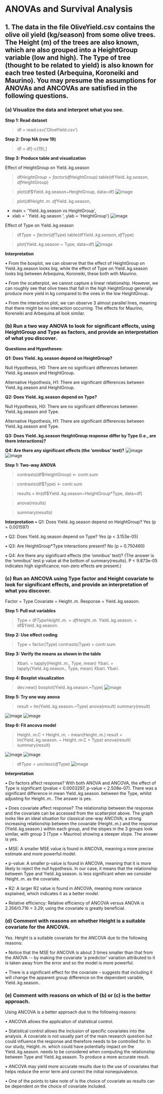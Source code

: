 # **ANOVAs and Survival Analysis**

## **1. The data in the file OliveYield.csv contains the olive oil yield (kg/season) from some olive trees. The Height (m) of the trees are also known, which are also grouped into a HeightGroup variable (low and high). The Type of tree (thought to be related to yield) is also known for each tree tested (Arbequina, Koroneiki and Maurino). You may presume the assumptions for ANOVAs and ANCOVAs are satisfied in the following questions.**
### **(a) Visualize the data and interpret what you see.**

**Step 1: Read dataset**
> df = read.csv('OliveYield.csv')

**Step 2: Drop NA (row 19)**
> df = df[-c(19),]

**Step 3: Produce table and visualization**

Effect of HeightGroup on Yield..kg.season

> df$HeightGroup = factor(df$HeightGroup)
> table(df$Yield..kg.season, df$HeightGroup)

> plot(df$Yield..kg.season~HeightGroup, data=df)
![image](https://user-images.githubusercontent.com/77920592/188268276-d7644525-e3cd-4d56-bbf6-f027097c7f90.png)

> plot(df$Height..m.~df$Yield..kg.season,
+ main = 'Yield..kg.season vs HeightGroup',
+ xlab = ' Yield..kg.season ', ylab = 'HeightGroup')
![image](https://user-images.githubusercontent.com/77920592/188268289-6d0998b3-25f7-4321-b4e9-e281dfbb8642.png)

Effect of Type on Yield..kg.season

> df$Type = factor(df$Type)
> table(df$Yield..kg.season, df$Type)

> plot(Yield..kg.season ~ Type, data=df)
![image](https://user-images.githubusercontent.com/77920592/188268336-0c7cfb60-e03a-4fce-859b-013848a07ab5.png)

**Interpretation**

• From the boxplot, we can observe that the effect of HeightGroup on Yield..kg.season looks big,
while the effect of Type on Yield..kg.season looks big between Arbequina, Koroneiki, these both
with Maurino.

• From the scatterplot, we cannot capture a linear relationship. However, we can roughly see that
olive trees that fall in the high HeightGroup generally produce more yield in kg compared to the
ones in the low HeightGroup.

• From the interaction plot, we can observe 3 almost parallel lines, meaning that there might be no
interaction occurring. The effects for Maurino, Koreneiki and Arbequina all look similar. 

### **(b) Run a two way ANOVA to look for significant effects, using HeightGroup and Type as factors, and provide an interpretation of what you discover.**

**Questions and Hypotheses:**

**Q1: Does Yield..kg.season depend on HeightGroup?**

Null Hypothesis, H0: There are no significant differences between Yield..kg.season and HeightGroup.

Alternative Hypothesis, H1: There are significant differences between Yield..kg.season and HeightGroup.

**Q2: Does Yield..kg.season depend on Type?**

Null Hypothesis, H0: There are no significant differences between Yield..kg.season and Type.

Alternative Hypothesis, H1: There are significant differences between Yield..kg.season and Type.

**Q3: Does Yield..kg.season HeightGroup response differ by Type (I.e., are there interactions)?**

**Q4: Are there any significant effects (the ‘omnibus’ test)?**
![image](https://user-images.githubusercontent.com/77920592/188269399-d7eff262-b24b-42ff-9655-4a642c9e3e3b.png)
![image](https://user-images.githubusercontent.com/77920592/188269411-b3781a24-78c4-4fc3-9fc9-79157258b14c.png)

**Step 1: Two-way ANOVA**
> contrasts(df$HeightGroup) <- contr.sum

> contrasts(df$Type) <- contr.sum

> results = lm(df$Yield..kg.season~HeightGroup*Type, data=df)

> anova(results)

> summary(results)


**Interpretation**
• Q1: Does Yield..kg.season depend on HeightGroup? Yes (p = 0.001597)

• Q2: Does Yield..kg.season depend on Type? Yes (p < 3.153e-05)

• Q3: Are HeightGroup*Type interactions present? No (p = 0.750460)

• Q4: Are there any significant effects (the ‘omnibus’ test)? (The answer is the ‘omnibus’ test p value at the bottom of summary(results). P < 9.873e-05 indicates high significance; non-zero effects are present.)

### **(c) Run an ANCOVA using Type factor and Height covariate to look for significant effects, and provide an interpretation of what you discover.**

Factor = Type
Covariate = Height..m.
Response = Yield..kg.season.

**Step 1: Pull out variables**
> Type = df$Type
> Height..m. = df$Height..m.
> Yield..kg.season. = df$Yield..kg.season.

**Step 2: Use effect coding**
> Type = factor(Type)
> contrasts(Type) = contr.sum

**Step 3: Verify the means as shown in the table**
> Xbari. = tapply(Height..m., Type, mean)
> Ybari. = tapply(Yield..kg.season., Type, mean)
> Xbari.
> Ybari.

**Step 4: Boxplot visualization**
> dev.new()
> boxplot(Yield..kg.season.~Type)
![image](https://user-images.githubusercontent.com/77920592/188268727-30e284e6-c627-43b9-85de-4f1e6e151d8f.png)

**Step 5: Try one way anova**
> result = lm(Yield..kg.season.~Type)
> anova(result)
> summary(result)

![image](https://user-images.githubusercontent.com/77920592/188269438-2aa4a506-41c4-4e3d-9d8d-26e8deca6dd6.png)
![image](https://user-images.githubusercontent.com/77920592/188269449-66ef6baa-e611-4bdb-b67e-c4ae3ec60424.png)

**Step 6: Fit ancova model**
> Height..m.C = Height..m. - mean(Height..m.)
> result = lm(Yield..kg.season. ~ Height..m.C + Type)
> anova(result)
> summary(result)

![image](https://user-images.githubusercontent.com/77920592/188269457-ed868d61-ff1c-4775-99b2-cd406a564d14.png)
![image](https://user-images.githubusercontent.com/77920592/188269461-70d549ce-4c57-4d6a-91ae-f0e54d0f4113.png)

> df$Type = unclass(df$Type)
![image](https://user-images.githubusercontent.com/77920592/188269083-7d72f928-bea5-460e-a8db-60b77084c966.png)

**Interpretation**

• Do factors affect response? With both ANOVA and ANCOVA, the effect of Type is significant (pvalue < 0.0003297, p-value < 2.508e-07). There was a significant difference in mean Yield..kg.season. between the Type, whilst adjusting for Height..m.. The answer is yes.

• Does covariate affect response? The relationship between the response and the covariate can be accessed from the scatterplot above. The graph looks like an ideal situation for classical one-way ANCOVA; a strong increasing relationship between the covariate (Height..m.) and the response (Yield..kg.season.) within each group, and the slopes in the 3 groups look similar, with group 3 (Type = Maurino) showing a steeper slope. The answer is yes.

• MSE: A smaller MSE value is found in ANCOVA, meaning a more precise estimate and more powerful model.

• p-value: A smaller p-value is found in ANCOVA, meaning that it is more likely to reject the null hypothesis. In our case, it means that the relationship between Type and Yield..kg.season. is less significant when we consider Height..m. as the covariate.

• R2: A larger R2 value is found in ANCOVA, meaning more variance explained, which indicates it as a better model.

• Relative efficiency: Relative efficiency of ANCOVA versus ANOVA is 2.356/0.716 = 3.29; using the covariate is greatly beneficial.


### **(d) Comment with reasons on whether Height is a suitable covariate for the ANCOVA.**

Yes. Height is a suitable covariate for the ANCOVA due to the following reasons:

• Notice that the MSE for ANCOVA is about 3 times smaller than that from the ANOVA -- by making the covariate ‘a predictor’ variation attributed to it is taken away from the error and so the model is more powerful.

• There is a significant effect for the covariate – suggests that including it will change the apparent group difference on the dependent variable, Yield..kg.season..

### **(e) Comment with reasons on which of (b) or (c) is the better approach.**
Using ANCOVA is a better approach due to the following reasons:

• ANCOVA allows the application of statistical control.

• Statistical control allows the inclusion of specific covariates into the analysis. A covariate is not usually part of the main research question but could influence the response and therefore needs to be controlled for. In our study, Height..m. which could have potentially impact on the Yield..kg.season. needs to be considered when computing the relationship between Type and Yield..kg.season. To produce a more accurate result.

• ANCOVA may yield more accurate results due to the use of covariates that helps reduce the error term and correct the initial nonequivalence.

• One of the points to take note of is the choice of covariate as results can be dependent on the choice of covariate included. 
